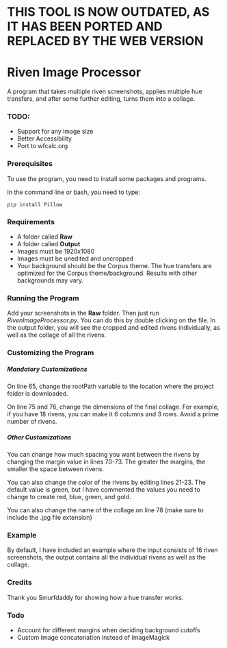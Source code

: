 # THIS TOOL IS NOW OUTDATED, AS IT HAS BEEN PORTED AND REPLACED BY THE WEB VERSION

# Riven Image Processor
A program that takes multiple riven screenshots, applies multiple hue transfers, and after some further editing, turns them into a collage.

### TODO:
 - Support for any image size
 - Better Accessibility
 - Port to wfcalc.org

### Prerequisites
To use the program, you need to install some packages and programs.

In the command line or bash, you need to type:

``` pip install Pillow ```

### Requirements
 - A folder called **Raw**
 - A folder called **Output**
 - Images must be 1920x1080
 - Images must be unedited and uncropped
 - Your background should be the Corpus theme. The hue transfers are optimized for the Corpus theme/background. Results with other backgrounds may vary.

### Running the Program

Add your screenshots in the **Raw** folder. Then just run _RivenImageProcessor.py_. You can do this by double clicking on the file. In the output folder, you will see the cropped and edited rivens individually, as well as the collage of all the rivens.

### Customizing the Program

##### Mandatory Customizations

On line 65, change the rootPath variable to the location where the project folder is downloaded.

On line 75 and 76, change the dimensions of the final collage. For example, if you have 18 rivens, you can make it 6 columns and 3 rows. Avoid a prime number of rivens.

##### Other Customizations

You can change how much spacing you want between the rivens by changing the margin value in lines 70-73. The greater the margins, the smaller the space between rivens.

You can also change the color of the rivens by editing lines 21-23. The default value is green, but I have commented the values you need to change to create red, blue, green, and gold.

You can also change the name of the collage on line 78 (make sure to include the .jpg file extension)

### Example

By default, I have included an example where the input consists of 16 riven screenshots, the output contains all the individual rivens as well as the collage.

### Credits

Thank you Smurfdaddy for showing how a hue transfer works.

### Todo

 - Account for different margins when deciding background cutoffs
 - Custom Image concatonation instead of ImageMagick



